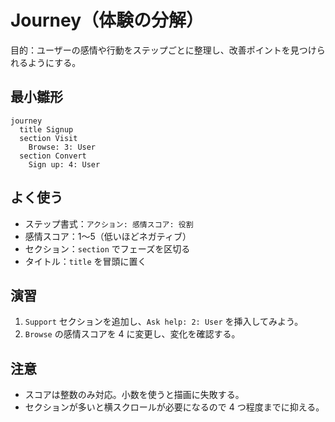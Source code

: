# Journey（体験の分解）
目的：ユーザーの感情や行動をステップごとに整理し、改善ポイントを見つけられるようにする。

## 最小雛形
```mermaid
journey
  title Signup
  section Visit
    Browse: 3: User
  section Convert
    Sign up: 4: User
```

## よく使う
- ステップ書式：`アクション: 感情スコア: 役割`
- 感情スコア：1〜5（低いほどネガティブ）
- セクション：`section` でフェーズを区切る
- タイトル：`title` を冒頭に置く

## 演習
1. `Support` セクションを追加し、`Ask help: 2: User` を挿入してみよう。
2. `Browse` の感情スコアを 4 に変更し、変化を確認する。

## 注意
- スコアは整数のみ対応。小数を使うと描画に失敗する。
- セクションが多いと横スクロールが必要になるので 4 つ程度までに抑える。
